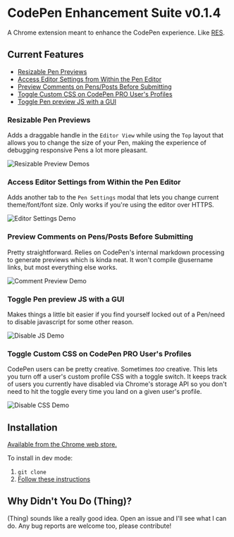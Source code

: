 # CodePen Enhancement Suite v0.1.4

A Chrome extension meant to enhance the CodePen experience. Like [RES](https://github.com/honestbleeps/Reddit-Enhancement-Suite).

## Current Features

* [Resizable Pen Previews](#resizable-pen-previews)
* [Access Editor Settings from Within the Pen Editor](#access-editor-settings-from-within-the-pen-editor)
* [Preview Comments on Pens/Posts Before Submitting](#preview-comments-on-pensposts-before-submitting)
* [Toggle Custom CSS on CodePen PRO User's Profiles](#toggle-custom-css-on-codepen-pro-users-profiles)
* [Toggle Pen preview JS with a GUI](#toggle-pen-preview-js-with-a-gui)

### Resizable Pen Previews

Adds a draggable handle in the `Editor View` while using the `Top` layout that allows you to change the size of your Pen, making the experience of debugging responsive Pens a lot more pleasant. 

![Resizable Preview Demos](https://s3-us-west-2.amazonaws.com/s.cdpn.io/186499/resize_previews.gif)

### Access Editor Settings from Within the Pen Editor

Adds another tab to the `Pen Settings` modal that lets you change current theme/font/font size. Only works if you're using the editor over HTTPS.

![Editor Settings Demo](https://s3-us-west-2.amazonaws.com/s.cdpn.io/186499/editor_settings.gif)

### Preview Comments on Pens/Posts Before Submitting

Pretty straightforward. Relies on CodePen's internal markdown processing to generate previews which is kinda neat. It won't compile @username links, but most everything else works.

![Comment Preview Demo](https://s3-us-west-2.amazonaws.com/s.cdpn.io/186499/comment_preview.gif)

### Toggle Pen preview JS with a GUI

Makes things a little bit easier if you find yourself locked out of a Pen/need to disable javascript for some other reason.

![Disable JS Demo](https://s3-us-west-2.amazonaws.com/s.cdpn.io/186499/disable_js_toggle.png)

### Toggle Custom CSS on CodePen PRO User's Profiles

CodePen users can be pretty creative. Sometimes _too_ creative. This lets you turn off a user's custom profile CSS with a toggle switch. It keeps track of users you currently have disabled via Chrome's storage API so you don't need to hit the toggle every time you land on a given user's profile.

![Disable CSS Demo](https://s3-us-west-2.amazonaws.com/s.cdpn.io/186499/profile_css.gif)

## Installation

[Available from the Chrome web store.](https://chrome.google.com/webstore/detail/codepen-enhancement-suite/olmbnbpkgkagfnkdmaehjcpdkfkfokim)

To install in dev mode:

1. `git clone` 
2. [Follow these instructions](https://developer.chrome.com/extensions/getstarted#unpacked)


## Why Didn't You Do (Thing)?

(Thing) sounds like a really good idea. Open an issue and I'll see what I can do. Any bug reports are welcome too, please contribute!
